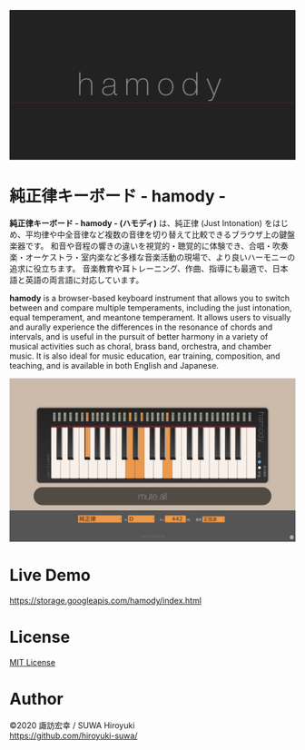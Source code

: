 ![hamody](title.png)

# 純正律キーボード - hamody -

**純正律キーボード - hamody - (ハモディ)** は、純正律 (Just Intonation) をはじめ、平均律や中全音律など複数の音律を切り替えて比較できるブラウザ上の鍵盤楽器です。
和音や音程の響きの違いを視覚的・聴覚的に体験でき、合唱・吹奏楽・オーケストラ・室内楽など多様な音楽活動の現場で、より良いハーモニーの追求に役立ちます。
音楽教育や耳トレーニング、作曲、指導にも最適で、日本語と英語の両言語に対応しています。

**hamody** is a browser-based keyboard instrument that allows you to switch between and compare multiple temperaments, including the just intonation, equal temperament, and meantone temperament.
It allows users to visually and aurally experience the differences in the resonance of chords and intervals, and is useful in the pursuit of better harmony in a variety of musical activities such as choral, brass band, orchestra, and chamber music.
It is also ideal for music education, ear training, composition, and teaching, and is available in both English and Japanese.

![screenshot](hamody.png)

# Live Demo

https://storage.googleapis.com/hamody/index.html

# License

[MIT License](LICENSE)

# Author

&copy;2020 諏訪宏幸 / SUWA Hiroyuki  
https://github.com/hiroyuki-suwa/
